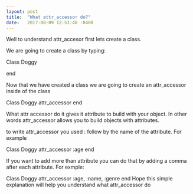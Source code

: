 ```yaml
---
layout: post
title:  "What attr_accessor do?"
date:   2017-08-09 12:51:48 -0400
---
```



Well to understand attr_accesor first lets create a class.

We are going to create a class by typing:

Class Doggy

end

Now that we have created a class we are going to create an attr_accessor inside of the class

Class Doggy
attr_accessor
end

What attr accessor do it gives it attribute to build with your object. In other words attr_accessor allows you to build objects with attributes.

to write attr_accessor you used : follow by the name of the attribute. For example


Class Doggy
attr_accessor :age 
end

If you want to add more than attribute you can do that by adding a comma after each attribute. For exmple:

Class Doggy
attr_accessor :age, :name, :genre 
end
 Hope this simple explanation will help you understand what attr_accessor do




